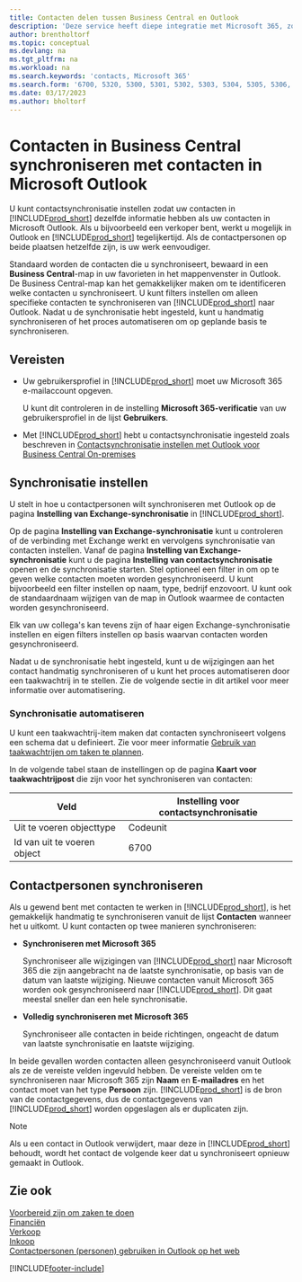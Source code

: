 ```yaml
---
title: Contacten delen tussen Business Central en Outlook
description: 'Deze service heeft diepe integratie met Microsoft 365, zodat u contacten kunt delen tussen Outlook en Business Central.'
author: brentholtorf
ms.topic: conceptual
ms.devlang: na
ms.tgt_pltfrm: na
ms.workload: na
ms.search.keywords: 'contacts, Microsoft 365'
ms.search.form: '6700, 5320, 5300, 5301, 5302, 5303, 5304, 5305, 5306, 5307, 5308, 5309, 5310, 5311'
ms.date: 03/17/2023
ms.author: bholtorf
---
```

# <a name="synchronize-contacts-in-business-central-with-contacts-in-microsoft-outlook"></a><a name="synchronize-contacts-in-business-central-with-contacts-in-microsoft-outlook"></a><a name="synchronize-contacts-in-business-central-with-contacts-in-microsoft-outlook"></a>Contacten in Business Central synchroniseren met contacten in Microsoft Outlook

U kunt contactsynchronisatie instellen zodat uw contacten in [!INCLUDE[prod_short](includes/prod_short.md)] dezelfde informatie hebben als uw contacten in Microsoft Outlook. Als u bijvoorbeeld een verkoper bent, werkt u mogelijk in Outlook en [!INCLUDE[prod_short](includes/prod_short.md)] tegelijkertijd. Als de contactpersonen op beide plaatsen hetzelfde zijn, is uw werk eenvoudiger.  

Standaard worden de contacten die u synchroniseert, bewaard in een **Business Central**-map in uw favorieten in het mappenvenster in Outlook. De Business Central-map kan het gemakkelijker maken om te identificeren welke contacten u synchroniseert. U kunt filters instellen om alleen specifieke contacten te synchroniseren van [!INCLUDE[prod_short](includes/prod_short.md)] naar Outlook. Nadat u de synchronisatie hebt ingesteld, kunt u handmatig synchroniseren of het proces automatiseren om op geplande basis te synchroniseren.  

## <a name="prerequisites"></a><a name="prerequisites"></a><a name="prerequisites"></a>Vereisten

- Uw gebruikersprofiel in [!INCLUDE[prod_short](includes/prod_short.md)] moet uw Microsoft 365 e-mailaccount opgeven.

  U kunt dit controleren in de instelling **Microsoft 365-verificatie** van uw gebruikersprofiel in de lijst **Gebruikers**.
- Met [!INCLUDE[prod_short](includes/prod_short.md)] hebt u contactsynchronisatie ingesteld zoals beschreven in [Contactsynchronisatie instellen met Outlook voor Business Central On-premises](admin-contact-sync-setup-onprem.md)

## <a name="set-up-synchronization"></a><a name="set-up-synchronization"></a><a name="set-up-synchronization"></a>Synchronisatie instellen

U stelt in hoe u contactpersonen wilt synchroniseren met Outlook op de pagina **Instelling van Exchange-synchronisatie** in [!INCLUDE[prod_short](includes/prod_short.md)]. 

Op de pagina **Instelling van Exchange-synchronisatie** kunt u controleren of de verbinding met Exchange werkt en vervolgens synchronisatie van contacten instellen. Vanaf de pagina **Instelling van Exchange-synchronisatie** kunt u de pagina **Instelling van contactsynchronisatie** openen en de synchronisatie starten. Stel optioneel een filter in om op te geven welke contacten moeten worden gesynchroniseerd. U kunt bijvoorbeeld een filter instellen op naam, type, bedrijf enzovoort. U kunt ook de standaardnaam wijzigen van de map in Outlook waarmee de contacten worden gesynchroniseerd.  

Elk van uw collega's kan tevens zijn of haar eigen Exchange-synchronisatie instellen en eigen filters instellen op basis waarvan contacten worden gesynchroniseerd.  

Nadat u de synchronisatie hebt ingesteld, kunt u de wijzigingen aan het contact handmatig synchroniseren of u kunt het proces automatiseren door een taakwachtrij in te stellen. Zie de volgende sectie in dit artikel voor meer informatie over automatisering.

### <a name="automate-synchronization"></a><a name="automate-synchronization"></a><a name="automate-synchronization"></a>Synchronisatie automatiseren

U kunt een taakwachtrij-item maken dat contacten synchroniseert volgens een schema dat u definieert. Zie voor meer informatie [Gebruik van taakwachtrijen om taken te plannen](admin-job-queues-schedule-tasks.md). 

In de volgende tabel staan de instellingen op de pagina **Kaart voor taakwachtrijpost** die zijn voor het synchroniseren van contacten:

|Veld|Instelling voor contactsynchronisatie|
|-----|-----|
|Uit te voeren objecttype|Codeunit|
|Id van uit te voeren object|6700|

## <a name="synchronize-contacts"></a><a name="synchronize-contacts"></a><a name="synchronize-contacts"></a>Contactpersonen synchroniseren

Als u gewend bent met contacten te werken in [!INCLUDE[prod_short](includes/prod_short.md)], is het gemakkelijk handmatig te synchroniseren vanuit de lijst **Contacten** wanneer het u uitkomt. U kunt contacten op twee manieren synchroniseren:

* **Synchroniseren met Microsoft 365**

  Synchroniseer alle wijzigingen van [!INCLUDE[prod_short](includes/prod_short.md)] naar Microsoft 365 die zijn aangebracht na de laatste synchronisatie, op basis van de datum van laatste wijziging. Nieuwe contacten vanuit Microsoft 365 worden ook gesynchroniseerd naar [!INCLUDE[prod_short](includes/prod_short.md)]. Dit gaat meestal sneller dan een hele synchronisatie. 

* **Volledig synchroniseren met Microsoft 365**

  Synchroniseer alle contacten in beide richtingen, ongeacht de datum van laatste synchronisatie en laatste wijziging.  

In beide gevallen worden contacten alleen gesynchroniseerd vanuit Outlook als ze de vereiste velden ingevuld hebben. De vereiste velden om te synchroniseren naar Microsoft 365 zijn **Naam** en **E-mailadres** en het contact moet van het type **Persoon** zijn. [!INCLUDE[prod_short](includes/prod_short.md)] is de bron van de contactgegevens, dus de contactgegevens van [!INCLUDE[prod_short](includes/prod_short.md)] worden opgeslagen als er duplicaten zijn.  

> [!NOTE]
> Als u een contact in Outlook verwijdert, maar deze in [!INCLUDE[prod_short](includes/prod_short.md)] behoudt, wordt het contact de volgende keer dat u synchroniseert opnieuw gemaakt in Outlook. 

## <a name="see-also"></a><a name="see-also"></a><a name="see-also"></a>Zie ook

[Voorbereid zijn om zaken te doen](ui-get-ready-business.md)  
[Financiën](finance.md)  
[Verkoop](sales-manage-sales.md)  
[Inkoop](purchasing-manage-purchasing.md)  
[Contactpersonen (personen) gebruiken in Outlook op het web](https://support.office.com/article/Using-contacts-People-in-Outlook-on-the-web-1e3438c7-26b2-420c-87de-3cea9d31b5cb?appver=OWB150)  


[!INCLUDE[footer-include](includes/footer-banner.md)]
